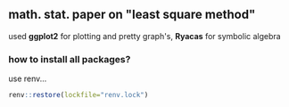 ## math. stat. paper on "least square method"

used **ggplot2** for plotting and pretty graph's, **Ryacas** for symbolic algebra

### how to install all packages?

use renv...

```R
renv::restore(lockfile="renv.lock")
```

